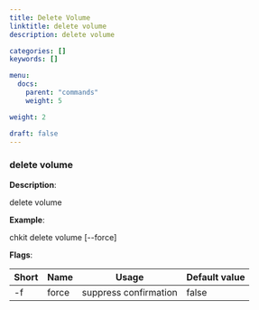 ```yaml
---
title: Delete Volume
linktitle: delete volume
description: delete volume

categories: []
keywords: []

menu:
  docs:
    parent: "commands"
    weight: 5

weight: 2

draft: false
---
```


### delete volume

**Description**:

delete volume

**Example**:

chkit delete volume [--force]

**Flags**:

| Short | Name | Usage | Default value |
| ----- | ---- | ----- | ------------- |
| -f | force | suppress confirmation | false |



